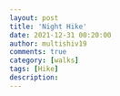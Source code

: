 ```yaml
---
layout: post
title: 'Night Hike'
date: 2021-12-31 00:20:00
author: multishiv19
comments: true
category: [walks]
tags: [Hike]
description: 
---
```


<div width='100%' class='strava-embed-placeholder' data-embed-type='activity' data-embed-id='6451190243'></div>
<script src='https://strava-embeds.com/embed.js'></script>
